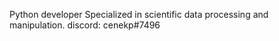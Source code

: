 Python developer
  Specialized in scientific data processing and manipulation. 
discord: cenekp#7496
  <!---
cenekp74/cenekp74 is a ✨ special ✨ repository because its `README.md` (this file) appears on your GitHub profile.
You can click the Preview link to take a look at your changes.
--->
